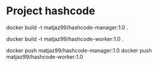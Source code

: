 # Project hashcode


docker build -t matjaz99/hashcode-manager:1.0 .


docker build -t matjaz99/hashcode-worker:1.0 .

docker push matjaz99/hashcode-manager:1.0
docker push matjaz99/hashcode-worker:1.0
